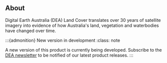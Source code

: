 ## About

Digital Earth Australia (DEA) Land Cover translates over 30 years of satellite imagery into evidence of how Australia's land, vegetation and waterbodies have changed over time.

:::{admonition} New version in development
:class: note

A new version of this product is currently being developed. Subscribe to the [DEA newsletter](https://www.dea.ga.gov.au/news/dea-newsletter-and-communications-archive) to be notified of our latest product releases.
:::

